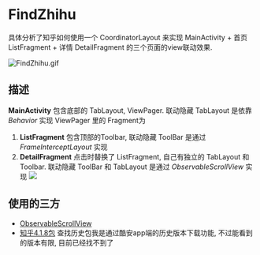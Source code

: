 # FindZhihu

具体分析了知乎如何使用一个 CoordinatorLayout 来实现 MainActivity + 首页 ListFragment +  详情 DetailFragment 的三个页面的view联动效果.

![FindZhihu.gif](http://upload-images.jianshu.io/upload_images/2470338-40a68daa8057e683.gif?imageMogr2/auto-orient/strip%7CimageView2/2/w/1240)

## 描述
**MainActivity** 包含底部的 TabLayout, ViewPager. 联动隐藏 TabLayout 是依靠 *Behavior* 实现
ViewPager 里的 Fragment为
  1. **ListFragment** 包含顶部的Toolbar, 联动隐藏 ToolBar 是通过 *FrameInterceptLayout* 实现
  2. **DetailFragment** 点击时替换了 ListFragment, 自己有独立的 TabLayout 和 Toolbar. 联动隐藏 ToolBar 和 TabLayout 是通过 *ObservableScrollView* 实现
![](https://raw.githubusercontent.com/sunxlfred/RES/master/showRelationship.jpg)
## 使用的三方
* [ObservableScrollView](https://github.com/ksoichiro/Android-ObservableScrollView)
* [知乎4.1.8包](https://github.com/sunxlfred/RES/raw/master/zhihu4_1_8_477.apk
) 查找历史包我是通过酷安app端的历史版本下载功能, 不过能看到的版本有限, 目前已经找不到了

